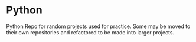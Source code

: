 # Python

Python Repo for random projects used for practice.  Some may be moved to their own repositories and refactored to be made into larger projects.
